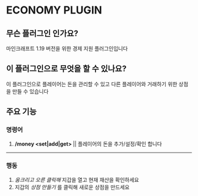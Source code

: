 # ECONOMY PLUGIN

## 무슨 플러그인 인가요?
마인크래프트 1.19 버전을 위한 경제 지원 플러그인입니다

## 이 플러그인으로 무엇을 할 수 있나요?
이 플러그인으로 플레이어는 돈을 관리할 수 있고 다른 플레이어와 거래하기 위한 상점을 만들 수 있습니다

## 주요 기능
### 명령어
1. **/money <player> <set|add|get> <amount>** || 플레이어의 돈을 추가/설정/확인 합니다
  
---
### 행동
1. *움크리고 오른 클릭해* 지갑을 열고 현재 재산을 확인하세요
2. 지갑의 *상점 만들기* 를 클릭해 새로운 상점을 만드세요
